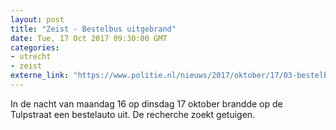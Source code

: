 ```yaml
---
layout: post
title: "Zeist - Bestelbus uitgebrand"
date: Tue, 17 Oct 2017 09:30:00 GMT
categories: 
- utrecht 
- zeist 
externe_link: "https://www.politie.nl/nieuws/2017/oktober/17/03-bestelbus-uitgebrand.html"
---
```


In de nacht van maandag 16 op dinsdag 17 oktober brandde op de Tulpstraat een bestelauto uit. De recherche zoekt getuigen.
